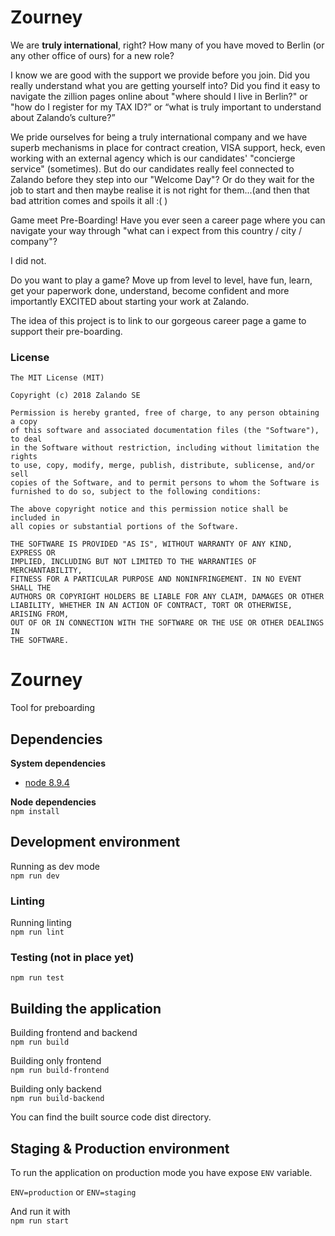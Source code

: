 # Zourney

We are **truly international**, right? How many of you have moved to Berlin (or any other office of ours) for a new role?

I know we are good with the support we provide before you join. Did you really understand what you are getting yourself into? Did you find it easy to navigate the zillion pages online about "where should I live in Berlin?" or "how do I register for my TAX ID?” or “what is truly important to understand about Zalando’s culture?”

We pride ourselves for being a truly international company and we have superb mechanisms in place for contract creation, VISA support, heck, even working with an external agency which is our candidates' "concierge service" (sometimes). But do our candidates really feel connected to Zalando before they step into our "Welcome Day"? Or do they wait for the job to start and then maybe realise it is not right for them...(and then that bad attrition comes and spoils it all :( )

Game meet Pre-Boarding! Have you ever seen a career page where you can navigate your way through "what can i expect from this country / city / company"?

I did not.

Do you want to play a game? Move up from level to level, have fun, learn, get your paperwork done, understand, become confident and more importantly EXCITED about starting your work at Zalando.

The idea of this project is to link to our gorgeous career page a game to support their pre-boarding.

### License

```
The MIT License (MIT)

Copyright (c) 2018 Zalando SE

Permission is hereby granted, free of charge, to any person obtaining a copy
of this software and associated documentation files (the "Software"), to deal
in the Software without restriction, including without limitation the rights
to use, copy, modify, merge, publish, distribute, sublicense, and/or sell
copies of the Software, and to permit persons to whom the Software is
furnished to do so, subject to the following conditions:

The above copyright notice and this permission notice shall be included in
all copies or substantial portions of the Software.

THE SOFTWARE IS PROVIDED "AS IS", WITHOUT WARRANTY OF ANY KIND, EXPRESS OR
IMPLIED, INCLUDING BUT NOT LIMITED TO THE WARRANTIES OF MERCHANTABILITY,
FITNESS FOR A PARTICULAR PURPOSE AND NONINFRINGEMENT. IN NO EVENT SHALL THE
AUTHORS OR COPYRIGHT HOLDERS BE LIABLE FOR ANY CLAIM, DAMAGES OR OTHER
LIABILITY, WHETHER IN AN ACTION OF CONTRACT, TORT OR OTHERWISE, ARISING FROM,
OUT OF OR IN CONNECTION WITH THE SOFTWARE OR THE USE OR OTHER DEALINGS IN
THE SOFTWARE.
```


# Zourney
Tool for preboarding

## Dependencies

__System dependencies__
- [node 8.9.4](https://nodejs.org/en/download/package-manager/)


__Node dependencies__  
`npm install`

## Development environment

Running as dev mode  
`npm run dev`

### Linting
Running linting  
`npm run lint`

### Testing (not in place yet)
`npm run test`

## Building the application
Building frontend and backend  
`npm run build`

Building only frontend  
`npm run build-frontend`

Building only backend  
`npm run build-backend`

You can find the built source code dist directory.

## Staging & Production environment
To run the application on production mode you have expose `ENV` variable.

`ENV=production` or `ENV=staging`

And run it with  
`npm run start`

